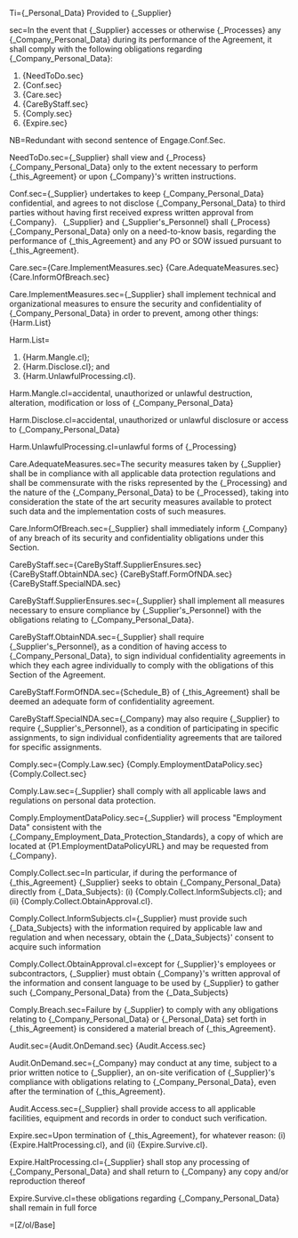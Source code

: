 Ti={_Personal_Data} Provided to {_Supplier}

sec=In the event that {_Supplier} accesses or otherwise {_Processes} any {_Company_Personal_Data} during its performance of the Agreement, it shall comply with the following obligations regarding {_Company_Personal_Data}: <ol><li>{NeedToDo.sec}</li><li>{Conf.sec}</li><li>{Care.sec}</li><li>{CareByStaff.sec}</li><li>{Comply.sec}</li><li>{Expire.sec}</li></ol>

NB=Redundant with second sentence of Engage.Conf.Sec.

NeedToDo.sec={_Supplier} shall view and {_Process} {_Company_Personal_Data} only to the extent necessary to perform {_this_Agreement} or upon {_Company}'s written instructions.

Conf.sec={_Supplier} undertakes to keep {_Company_Personal_Data} confidential, and agrees to not disclose {_Company_Personal_Data} to third parties without having first received express written approval from {_Company}.  {_Supplier} and {_Supplier's_Personnel} shall {_Process} {_Company_Personal_Data} only on a need-to-know basis, regarding the performance of {_this_Agreement} and any PO or SOW issued pursuant to {_this_Agreement}.

Care.sec={Care.ImplementMeasures.sec}  {Care.AdequateMeasures.sec}  {Care.InformOfBreach.sec} 

Care.ImplementMeasures.sec={_Supplier} shall implement technical and organizational measures to ensure the security and confidentiality of {_Company_Personal_Data} in order to prevent, among other things: {Harm.List}

Harm.List=<ol><li>{Harm.Mangle.cl};</li><li>{Harm.Disclose.cl}; and </li><li>{Harm.UnlawfulProcessing.cl}.</li></ol>

Harm.Mangle.cl=accidental, unauthorized or unlawful destruction, alteration, modification or loss of {_Company_Personal_Data}

Harm.Disclose.cl=accidental, unauthorized or unlawful disclosure or access to {_Company_Personal_Data}

Harm.UnlawfulProcessing.cl=unlawful forms of {_Processing}

Care.AdequateMeasures.sec=The security measures taken by {_Supplier} shall be in compliance with all applicable data protection regulations and shall be commensurate with the risks represented by the {_Processing} and the nature of the {_Company_Personal_Data} to be {_Processed}, taking into consideration the state of the art security measures available to protect such data and the implementation costs of such measures.

Care.InformOfBreach.sec={_Supplier} shall immediately inform {_Company} of any breach of its security and confidentiality obligations under this Section.


CareByStaff.sec={CareByStaff.SupplierEnsures.sec}  {CareByStaff.ObtainNDA.sec}  {CareByStaff.FormOfNDA.sec}  {CareByStaff.SpecialNDA.sec}

CareByStaff.SupplierEnsures.sec={_Supplier} shall implement all measures necessary to ensure compliance by {_Supplier's_Personnel} with the obligations relating to {_Company_Personal_Data}.

CareByStaff.ObtainNDA.sec={_Supplier} shall require {_Supplier's_Personnel}, as a condition of having access to {_Company_Personal_Data}, to sign individual confidentiality agreements in which they each agree individually to comply with the obligations of this Section of the Agreement.

CareByStaff.FormOfNDA.sec={Schedule_B} of {_this_Agreement} shall be deemed an adequate form of confidentiality agreement.

CareByStaff.SpecialNDA.sec={_Company} may also require {_Supplier} to require {_Supplier's_Personnel}, as a condition of participating in specific assignments, to sign individual confidentiality agreements that are tailored for specific assignments.

Comply.sec={Comply.Law.sec} {Comply.EmploymentDataPolicy.sec} {Comply.Collect.sec}

Comply.Law.sec={_Supplier} shall comply with all applicable laws and regulations on personal data protection.

Comply.EmploymentDataPolicy.sec={_Supplier} will process "Employment Data" consistent with the {_Company_Employment_Data_Protection_Standards}, a copy of which are located at {P1.EmploymentDataPolicyURL} and may be requested from {_Company}.

Comply.Collect.sec=In particular, if during the performance of {_this_Agreement} {_Supplier} seeks to obtain {_Company_Personal_Data} directly from {_Data_Subjects}: (i) {Comply.Collect.InformSubjects.cl}; and (ii) {Comply.Collect.ObtainApproval.cl}. 

Comply.Collect.InformSubjects.cl={_Supplier} must provide such {_Data_Subjects} with the information required by applicable law and regulation and when necessary, obtain the {_Data_Subjects}' consent to acquire such information

Comply.Collect.ObtainApproval.cl=except for {_Supplier}'s employees or subcontractors, {_Supplier} must obtain {_Company}'s written approval of the information and consent language to be used by {_Supplier} to gather such {_Company_Personal_Data} from the {_Data_Subjects}

Comply.Breach.sec=Failure by {_Supplier} to comply with any obligations relating to {_Company_Personal_Data} or {_Personal_Data} set forth in {_this_Agreement} is considered a material breach of {_this_Agreement}.

Audit.sec={Audit.OnDemand.sec}  {Audit.Access.sec}

Audit.OnDemand.sec={_Company} may conduct at any time, subject to a prior written notice to {_Supplier}, an on-site verification of {_Supplier}'s compliance with obligations relating to {_Company_Personal_Data}, even after the termination of {_this_Agreement}.

Audit.Access.sec={_Supplier} shall provide access to all applicable facilities, equipment and records in order to conduct such verification.

Expire.sec=Upon termination of {_this_Agreement}, for whatever reason: (i) {Expire.HaltProcessing.cl}, and (ii) {Expire.Survive.cl}.

Expire.HaltProcessing.cl={_Supplier} shall stop any processing of {_Company_Personal_Data} and shall return to {_Company} any copy and/or reproduction thereof

Expire.Survive.cl=these obligations regarding {_Company_Personal_Data} shall remain in full force
	                    
=[Z/ol/Base]